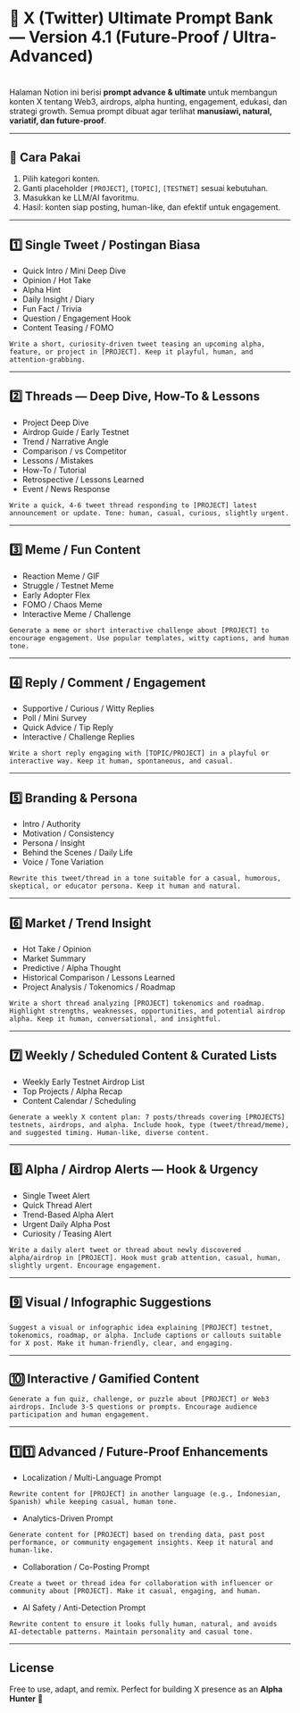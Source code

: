 # 📝 X (Twitter) Ultimate Prompt Bank — Version 4.1 (Future-Proof / Ultra-Advanced)

# 

Halaman Notion ini berisi **prompt advance & ultimate** untuk membangun konten X tentang Web3, airdrops, alpha hunting, engagement, edukasi, dan strategi growth. Semua prompt dibuat agar terlihat **manusiawi, natural, variatif, dan future-proof**.

---

## 🚀 Cara Pakai

1. Pilih kategori konten.
2. Ganti placeholder `[PROJECT]`, `[TOPIC]`, `[TESTNET]` sesuai kebutuhan.
3. Masukkan ke LLM/AI favoritmu.
4. Hasil: konten siap posting, human-like, dan efektif untuk engagement.

---

## 1️⃣ Single Tweet / Postingan Biasa

- Quick Intro / Mini Deep Dive
- Opinion / Hot Take
- Alpha Hint
- Daily Insight / Diary
- Fun Fact / Trivia
- Question / Engagement Hook
- Content Teasing / FOMO

```
Write a short, curiosity-driven tweet teasing an upcoming alpha, feature, or project in [PROJECT]. Keep it playful, human, and attention-grabbing.

```

---

## 2️⃣ Threads — Deep Dive, How-To & Lessons

- Project Deep Dive
- Airdrop Guide / Early Testnet
- Trend / Narrative Angle
- Comparison / vs Competitor
- Lessons / Mistakes
- How-To / Tutorial
- Retrospective / Lessons Learned
- Event / News Response

```
Write a quick, 4-6 tweet thread responding to [PROJECT] latest announcement or update. Tone: human, casual, curious, slightly urgent.

```

---

## 3️⃣ Meme / Fun Content

- Reaction Meme / GIF
- Struggle / Testnet Meme
- Early Adopter Flex
- FOMO / Chaos Meme
- Interactive Meme / Challenge

```
Generate a meme or short interactive challenge about [PROJECT] to encourage engagement. Use popular templates, witty captions, and human tone.

```

---

## 4️⃣ Reply / Comment / Engagement

- Supportive / Curious / Witty Replies
- Poll / Mini Survey
- Quick Advice / Tip Reply
- Interactive / Challenge Replies

```
Write a short reply engaging with [TOPIC/PROJECT] in a playful or interactive way. Keep it human, spontaneous, and casual.

```

---

## 5️⃣ Branding & Persona

- Intro / Authority
- Motivation / Consistency
- Persona / Insight
- Behind the Scenes / Daily Life
- Voice / Tone Variation

```
Rewrite this tweet/thread in a tone suitable for a casual, humorous, skeptical, or educator persona. Keep it human and natural.

```

---

## 6️⃣ Market / Trend Insight

- Hot Take / Opinion
- Market Summary
- Predictive / Alpha Thought
- Historical Comparison / Lessons Learned
- Project Analysis / Tokenomics / Roadmap

```
Write a short thread analyzing [PROJECT] tokenomics and roadmap. Highlight strengths, weaknesses, opportunities, and potential airdrop alpha. Keep it human, conversational, and insightful.

```

---

## 7️⃣ Weekly / Scheduled Content & Curated Lists

- Weekly Early Testnet Airdrop List
- Top Projects / Alpha Recap
- Content Calendar / Scheduling

```
Generate a weekly X content plan: 7 posts/threads covering [PROJECTS] testnets, airdrops, and alpha. Include hook, type (tweet/thread/meme), and suggested timing. Human-like, diverse content.

```

---

## 8️⃣ Alpha / Airdrop Alerts — Hook & Urgency

- Single Tweet Alert
- Quick Thread Alert
- Trend-Based Alpha Alert
- Urgent Daily Alpha Post
- Curiosity / Teasing Alert

```
Write a daily alert tweet or thread about newly discovered alpha/airdrop in [PROJECT]. Hook must grab attention, casual, human, slightly urgent. Encourage engagement.

```

---

## 9️⃣ Visual / Infographic Suggestions

```
Suggest a visual or infographic idea explaining [PROJECT] testnet, tokenomics, roadmap, or alpha. Include captions or callouts suitable for X post. Make it human-friendly, clear, and engaging.

```

---

## 🔟 Interactive / Gamified Content

```
Generate a fun quiz, challenge, or puzzle about [PROJECT] or Web3 airdrops. Include 3-5 questions or prompts. Encourage audience participation and human engagement.

```

---

## 1️⃣1️⃣ Advanced / Future-Proof Enhancements

- Localization / Multi-Language Prompt

```
Rewrite content for [PROJECT] in another language (e.g., Indonesian, Spanish) while keeping casual, human tone.

```

- Analytics-Driven Prompt

```
Generate content for [PROJECT] based on trending data, past post performance, or community engagement insights. Keep it natural and human-like.

```

- Collaboration / Co-Posting Prompt

```
Create a tweet or thread idea for collaboration with influencer or community about [PROJECT]. Make it casual, engaging, and human.

```

- AI Safety / Anti-Detection Prompt

```
Rewrite content to ensure it looks fully human, natural, and avoids AI-detectable patterns. Maintain personality and casual tone.

```

---

## License

Free to use, adapt, and remix. Perfect for building X presence as an **Alpha Hunter** 🚀
